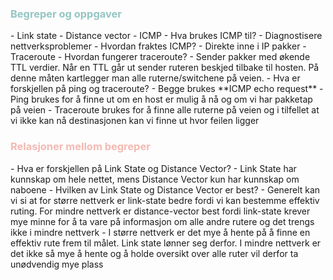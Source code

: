 <h3 style="color:#93c6c3">Begreper og oppgaver</h3>
- Link state    
- Distance vector   
- ICMP   
	- Hva brukes ICMP til?   
		- Diagnostisere nettverksproblemer
	- Hvordan fraktes ICMP?   
		- Direkte inne i IP pakker
- Traceroute   
	- Hvordan fungerer traceroute?
		- Sender pakker med økende TTL verdier. Når en TTL går ut sender ruteren beskjed tilbake til hosten. På denne måten kartlegger man alle ruterne/switchene på veien. 
	- Hva er forskjellen på ping og traceroute?
	    - Begge brukes **ICMP echo request**
	    - Ping brukes for å finne ut om en host er mulig å nå og om vi har pakketap på veien
	    - Traceroute brukes for å finne alle ruterne på veien og i tilfellet at vi ikke kan nå destinasjonen kan vi finne ut hvor feilen ligger



<h3 style="color:#F4B9B2">Relasjoner mellom begreper</h3>
- Hva er forskjellen på Link State og Distance Vector?   
	- Link State har kunnskap om hele nettet, mens Distance Vector kun har kunnskap om naboene
- Hvilken av Link State og Distance Vector er best?     
	- Generelt kan vi si at for større nettverk er link-state bedre fordi vi kan bestemme effektiv ruting. For mindre nettverk er distance-vector best fordi link-state krever mye minne for å ta vare på informasjon om alle andre rutere og det trengs ikke i mindre nettverk
	- I større nettverk er det mye å hente på å finne en effektiv rute frem til målet. Link state lønner seg derfor. I mindre nettverk er det ikke så mye å hente og å holde oversikt over alle ruter vil derfor ta unødvendig mye plass
